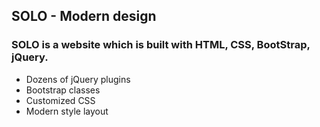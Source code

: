 ## SOLO - Modern design
### SOLO is a website which is built with HTML, CSS, BootStrap, jQuery.
  * Dozens of jQuery plugins
  * Bootstrap classes
  * Customized CSS
  * Modern style layout